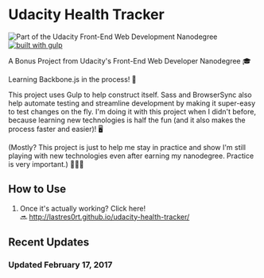# Udacity Health Tracker
![Part of the Udacity Front-End Web Development Nanodegree](https://img.shields.io/badge/Udacity-Front--End%20Web%20Developer%20Nanodegree-02b3e4.svg)
[![built with gulp](https://img.shields.io/badge/gulp-all_the_builds!-eb4a4b.svg?logo=data%3Aimage%2Fpng%3Bbase64%2CiVBORw0KGgoAAAANSUhEUgAAAAYAAAAOCAMAAAA7QZ0XAAAABlBMVEUAAAD%2F%2F%2F%2Bl2Z%2FdAAAAAXRSTlMAQObYZgAAABdJREFUeAFjAAFGRjSSEQzwUgwQkjAFAAtaAD0Ls2nMAAAAAElFTkSuQmCC)](http://gulpjs.com/)

A Bonus Project from Udacity's Front-End Web Developer Nanodegree 🎓

Learning Backbone.js in the process! 🍖

This project uses Gulp to help construct itself. Sass and BrowserSync also help automate testing and streamline development by making it super-easy to test changes on the fly. I'm doing it with this project when I didn't before, because learning new technologies is half the fun (and it also makes the process faster and easier)! 🖥

(Mostly? This project is just to help me stay in practice and show I'm still playing with new technologies even after earning my nanodegree. Practice is very important.) 👩🏽‍🏫
## How to Use

1. Once it's actually working? Click here! 🔜 http://lastres0rt.github.io/udacity-health-tracker/

## Recent Updates

### Updated February 17, 2017
